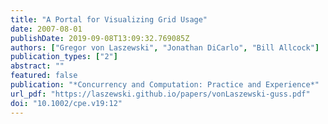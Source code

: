 ```yaml
---
title: "A Portal for Visualizing Grid Usage"
date: 2007-08-01
publishDate: 2019-09-08T13:09:32.769085Z
authors: ["Gregor von Laszewski", "Jonathan DiCarlo", "Bill Allcock"]
publication_types: ["2"]
abstract: ""
featured: false
publication: "*Concurrency and Computation: Practice and Experience*"
url_pdf: "https://laszewski.github.io/papers/vonLaszewski-guss.pdf"
doi: "10.1002/cpe.v19:12"
---
```



